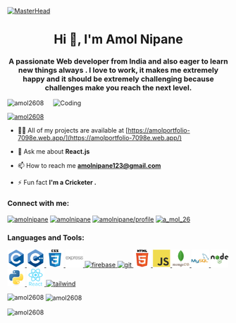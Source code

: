 [![MasterHead](https://images.squarespace-cdn.com/content/v1/5fe68627f6fc307bb51a1764/1609663973815-R6ZQTWOC02QZI3IAYBIO/Hello+Dev+World+Facebook+cover+(1).png?format=2500w)](https://github.com/Amol2608)
<h1 align="center">Hi 👋, I'm Amol Nipane</h1>
<h3 align="center">A passionate Web developer from India and also eager to learn new things always . I love to work, it makes me extremely happy and it should be extremely challenging because challenges make you reach the next level.</h3>

<img align="right" alt="Coding" width="400" src="https://miro.medium.com/v2/resize:fit:1360/1*IRGHmiGsa16stedQvIaZfw.gif"/>

<p align="left"> <img src="https://komarev.com/ghpvc/?username=amol2608&label=Profile%20views&color=0e75b6&style=flat" alt="amol2608" /> </p>

<p align="left"> <a href="https://github.com/ryo-ma/github-profile-trophy"><img src="https://github-profile-trophy.vercel.app/?username=amol2608" alt="amol2608" /></a> </p>

- 👨‍💻 All of my projects are available at [https://amolportfolio-7098e.web.app/](https://amolportfolio-7098e.web.app/)

- 💬 Ask me about **React.js**

- 📫 How to reach me **amolnipane123@gmail.com**

- ⚡ Fun fact **I'm a Cricketer .**

<h3 align="left">Connect with me:</h3>
<p align="left">
<a href="https://linkedin.com/in/amolnipane" target="blank"><img align="center" src="https://raw.githubusercontent.com/rahuldkjain/github-profile-readme-generator/master/src/images/icons/Social/linked-in-alt.svg" alt="amolnipane" height="30" width="40" /></a>
<a href="https://www.leetcode.com/amolnipane" target="blank"><img align="center" src="https://raw.githubusercontent.com/rahuldkjain/github-profile-readme-generator/master/src/images/icons/Social/leet-code.svg" alt="amolnipane" height="30" width="40" /></a>
<a href="https://auth.geeksforgeeks.org/user/amolnipane/profile" target="blank"><img align="center" src="https://raw.githubusercontent.com/rahuldkjain/github-profile-readme-generator/master/src/images/icons/Social/geeks-for-geeks.svg" alt="amolnipane/profile" height="30" width="40" /></a>
<a href="https://instagram.com/a_mol_26" target="blank"><img align="center" src="https://raw.githubusercontent.com/rahuldkjain/github-profile-readme-generator/master/src/images/icons/Social/instagram.svg" alt="a_mol_26" height="30" width="40" /></a>  
</p>

<h3 align="left">Languages and Tools:</h3>
<p align="left"> <a href="https://www.cprogramming.com/" target="_blank" rel="noreferrer"> <img src="https://raw.githubusercontent.com/devicons/devicon/master/icons/c/c-original.svg" alt="c" width="40" height="40"/> </a> <a href="https://www.w3schools.com/cpp/" target="_blank" rel="noreferrer"> <img src="https://raw.githubusercontent.com/devicons/devicon/master/icons/cplusplus/cplusplus-original.svg" alt="cplusplus" width="40" height="40"/> </a> <a href="https://www.w3schools.com/css/" target="_blank" rel="noreferrer"> <img src="https://raw.githubusercontent.com/devicons/devicon/master/icons/css3/css3-original-wordmark.svg" alt="css3" width="40" height="40"/> </a> <a href="https://expressjs.com" target="_blank" rel="noreferrer"> <img src="https://raw.githubusercontent.com/devicons/devicon/master/icons/express/express-original-wordmark.svg" alt="express" width="40" height="40"/> </a> <a href="https://firebase.google.com/" target="_blank" rel="noreferrer"> <img src="https://www.vectorlogo.zone/logos/firebase/firebase-icon.svg" alt="firebase" width="40" height="40"/> </a> <a href="https://git-scm.com/" target="_blank" rel="noreferrer"> <img src="https://www.vectorlogo.zone/logos/git-scm/git-scm-icon.svg" alt="git" width="40" height="40"/> </a> <a href="https://www.w3.org/html/" target="_blank" rel="noreferrer"> <img src="https://raw.githubusercontent.com/devicons/devicon/master/icons/html5/html5-original-wordmark.svg" alt="html5" width="40" height="40"/> </a> <a href="https://developer.mozilla.org/en-US/docs/Web/JavaScript" target="_blank" rel="noreferrer"> <img src="https://raw.githubusercontent.com/devicons/devicon/master/icons/javascript/javascript-original.svg" alt="javascript" width="40" height="40"/> </a> <a href="https://www.mongodb.com/" target="_blank" rel="noreferrer"> <img src="https://raw.githubusercontent.com/devicons/devicon/master/icons/mongodb/mongodb-original-wordmark.svg" alt="mongodb" width="40" height="40"/> </a> <a href="https://www.mysql.com/" target="_blank" rel="noreferrer"> <img src="https://raw.githubusercontent.com/devicons/devicon/master/icons/mysql/mysql-original-wordmark.svg" alt="mysql" width="40" height="40"/> </a> <a href="https://nodejs.org" target="_blank" rel="noreferrer"> <img src="https://raw.githubusercontent.com/devicons/devicon/master/icons/nodejs/nodejs-original-wordmark.svg" alt="nodejs" width="40" height="40"/> </a> <a href="https://www.python.org" target="_blank" rel="noreferrer"> <img src="https://raw.githubusercontent.com/devicons/devicon/master/icons/python/python-original.svg" alt="python" width="40" height="40"/> </a> <a href="https://reactjs.org/" target="_blank" rel="noreferrer"> <img src="https://raw.githubusercontent.com/devicons/devicon/master/icons/react/react-original-wordmark.svg" alt="react" width="40" height="40"/> </a> <a href="https://tailwindcss.com/" target="_blank" rel="noreferrer"> <img src="https://www.vectorlogo.zone/logos/tailwindcss/tailwindcss-icon.svg" alt="tailwind" width="40" height="40"/> </a> </p>

<p><img align="left" src="https://github-readme-stats.vercel.app/api/top-langs?username=amol2608&show_icons=true&locale=en&layout=compact" alt="amol2608" /></p>

<p>&nbsp;<img align="center" src="https://github-readme-stats.vercel.app/api?username=amol2608&show_icons=true&locale=en" alt="amol2608" /></p>

<p><img align="center" src="https://github-readme-streak-stats.herokuapp.com/?user=amol2608&" alt="amol2608" /></p>

